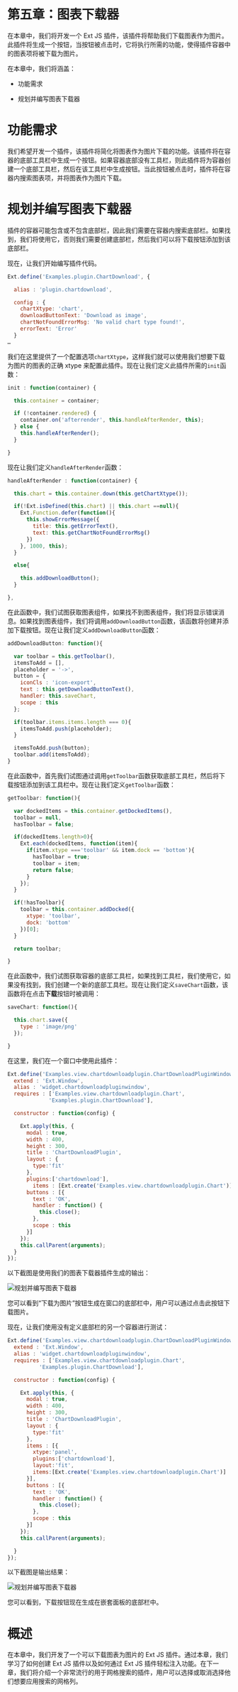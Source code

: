 # 第五章：图表下载器

在本章中，我们将开发一个 Ext JS 插件，该插件将帮助我们下载图表作为图片。此插件将生成一个按钮，当按钮被点击时，它将执行所需的功能，使得插件容器中的图表项将被下载为图片。

在本章中，我们将涵盖：

+   功能需求

+   规划并编写图表下载器

# 功能需求

我们希望开发一个插件，该插件将简化将图表作为图片下载的功能。该插件将在容器的底部工具栏中生成一个按钮。如果容器底部没有工具栏，则此插件将为容器创建一个底部工具栏，然后在该工具栏中生成按钮。当此按钮被点击时，插件将在容器内搜索图表项，并将图表作为图片下载。

# 规划并编写图表下载器

插件的容器可能包含或不包含底部栏，因此我们需要在容器内搜索底部栏。如果找到，我们将使用它，否则我们需要创建底部栏，然后我们可以将下载按钮添加到该底部栏。

现在，让我们开始编写插件代码。

```js
Ext.define('Examples.plugin.ChartDownload', {

  alias : 'plugin.chartdownload',

  config : {
    chartXtype: 'chart',
    downloadButtonText: 'Download as image',
    chartNotFoundErrorMsg: 'No valid chart type found!',
    errorText: 'Error'
  }
…
```

我们在这里提供了一个配置选项`chartXtype`，这样我们就可以使用我们想要下载为图片的图表的正确 xtype 来配置此插件。现在让我们定义此插件所需的`init`函数：

```js
init : function(container) {

  this.container = container;

  if (!container.rendered) {
    container.on('afterrender', this.handleAfterRender, this);
  } else {
    this.handleAfterRender();
  }

}
```

现在让我们定义`handleAfterRender`函数：

```js
handleAfterRender : function(container) {

  this.chart = this.container.down(this.getChartXtype());

  if(!Ext.isDefined(this.chart) || this.chart ==null){
    Ext.Function.defer(function(){
      this.showErrorMessage({
        title: this.getErrorText(),
        text: this.getChartNotFoundErrorMsg()
      })
    }, 1000, this);
  }

  else{

    this.addDownloadButton();
  }

},
```

在此函数中，我们试图获取图表组件，如果找不到图表组件，我们将显示错误消息。如果找到图表组件，我们将调用`addDownloadButton`函数，该函数将创建并添加下载按钮。现在让我们定义`addDownloadButton`函数：

```js
addDownloadButton: function(){

  var toolbar = this.getToolbar(),
  itemsToAdd = [],
  placeholder = '->',
  button = {
    iconCls : 'icon-export',
    text : this.getDownloadButtonText(),
    handler: this.saveChart,
    scope : this
  };

  if(toolbar.items.items.length === 0){
    itemsToAdd.push(placeholder);
  }

  itemsToAdd.push(button);
  toolbar.add(itemsToAdd); 
}
```

在此函数中，首先我们试图通过调用`getToolbar`函数获取底部工具栏，然后将下载按钮添加到该工具栏中。现在让我们定义`getToolbar`函数：

```js
getToolbar: function(){

  var dockedItems = this.container.getDockedItems(),
  toolbar = null,
  hasToolbar = false;

  if(dockedItems.length>0){
    Ext.each(dockedItems, function(item){
      if(item.xtype ==='toolbar' && item.dock == 'bottom'){
        hasToolbar = true;
        toolbar = item;
        return false;
      }
    });
  }

  if(!hasToolbar){
    toolbar = this.container.addDocked({
      xtype: 'toolbar',
      dock: 'bottom'
    })[0];
  }

  return toolbar;

}
```

在此函数中，我们试图获取容器的底部工具栏，如果找到工具栏，我们使用它，如果没有找到，我们创建一个新的底部工具栏。现在让我们定义`saveChart`函数，该函数将在点击**下载**按钮时被调用：

```js
saveChart: function(){

  this.chart.save({
    type : 'image/png'
  });

}
```

在这里，我们在一个窗口中使用此插件：

```js
Ext.define('Examples.view.chartdownloadplugin.ChartDownloadPluginWindow', {
  extend : 'Ext.Window',
  alias : 'widget.chartdownloadpluginwindow',
  requires : ['Examples.view.chartdownloadplugin.Chart',
             'Examples.plugin.ChartDownload'],

  constructor : function(config) {

    Ext.apply(this, {
      modal : true,
      width : 400,
      height : 300,
      title : 'ChartDownloadPlugin',
      layout : {
        type:'fit'
      },
      plugins:['chartdownload'],
        items : [Ext.create('Examples.view.chartdownloadplugin.Chart')],
      buttons : [{
        text : 'OK',
        handler : function() {
          this.close();
        },
        scope : this
      }]
    });
    this.callParent(arguments);
  }
});
```

以下截图是使用我们的图表下载器插件生成的输出：

![规划并编写图表下载器](img/3725OS_05_01.jpg)

您可以看到“下载为图片”按钮生成在窗口的底部栏中，用户可以通过点击此按钮下载图片。

现在，让我们使用没有定义底部栏的另一个容器进行测试：

```js
Ext.define('Examples.view.chartdownloadplugin.ChartDownloadPluginWindow', {
  extend : 'Ext.Window',
  alias : 'widget.chartdownloadpluginwindow',
  requires : ['Examples.view.chartdownloadplugin.Chart',
          'Examples.plugin.ChartDownload'],

  constructor : function(config) {

    Ext.apply(this, {
      modal : true,
      width : 400,
      height : 300,
      title : 'ChartDownloadPlugin',
      layout : {
        type:'fit'
      },
      items : [{
        xtype:'panel',
        plugins:['chartdownload'],
        layout:'fit',
        items:[Ext.create('Examples.view.chartdownloadplugin.Chart')]
      }],
      buttons : [{
        text : 'OK',
        handler : function() {
          this.close();
        },
        scope : this
      }]
    });
    this.callParent(arguments);

  }
});
```

以下截图是输出结果：

![规划并编写图表下载器](img/3725OS_05_02.jpg)

您可以看到，下载按钮现在生成在嵌套面板的底部栏中。

# 概述

在本章中，我们开发了一个可以下载图表为图片的 Ext JS 插件。通过本章，我们学习了如何创建 Ext JS 插件以及如何通过 Ext JS 插件轻松注入功能。在下一章，我们将介绍一个非常流行的用于网格搜索的插件，用户可以选择或取消选择他们想要应用搜索的网格列。
